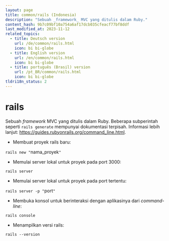```yaml
---
layout: page
title: common/rails (Indonesia)
description: "Sebuah _framework_ MVC yang ditulis dalam Ruby."
content_hash: 9b7c09bf10a754a6af17dcb035cfeacf77bf8ddf
last_modified_at: 2023-11-12
related_topics:
  - title: Deutsch version
    url: /de/common/rails.html
    icon: bi bi-globe
  - title: English version
    url: /en/common/rails.html
    icon: bi bi-globe
  - title: português (Brasil) version
    url: /pt_BR/common/rails.html
    icon: bi bi-globe
tldri18n_status: 2
---
```

# rails

Sebuah _framework_ MVC yang ditulis dalam Ruby.
Beberapa subperintah seperti `rails generate` mempunyai dokumentasi terpisah.
Informasi lebih lanjut: <https://guides.rubyonrails.org/command_line.html>.

- Membuat proyek rails baru:

`rails new "`<span class="tldr-var badge badge-pill bg-dark-lm bg-white-dm text-white-lm text-dark-dm font-weight-bold">nama_proyek</span>`"`

- Memulai server lokal untuk proyek pada port 3000:

`rails server`

- Memulai server lokal untuk proyek pada port tertentu:

`rails server -p "`<span class="tldr-var badge badge-pill bg-dark-lm bg-white-dm text-white-lm text-dark-dm font-weight-bold">port</span>`"`

- Membuka konsol untuk berinteraksi dengan aplikasinya dari _command-line_:

`rails console`

- Menampilkan versi rails:

`rails --version`
